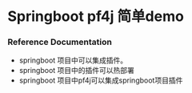 # Springboot pf4j 简单demo

### Reference Documentation


* springboot 项目中可以集成插件。
* springboot 项目中的插件可以热部署
* springboot 项目中pf4j可以集成springboot项目插件 
